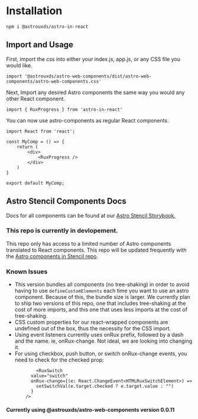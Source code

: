 # Installation

`npm i @astrouxds/astro-in-react`

## Import and Usage

First, import the css into either your index.js, app.js, or any CSS file you would like.

`import '@astrouxds/astro-web-components/dist/astro-web-components/astro-web-components.css'`

Next, Import any desired Astro components the same way you would any other React component.

`import { RuxProgress } from 'astro-in-react'`

You can now use astro-components as regular React components.

```
import React from 'react';

const MyComp = () => {
    return (
        <div>
            <RuxProgress />
        </div>
    )
}

export default MyComp;
```

## Astro Stencil Components Docs

Docs for all components can be found at our [Astro Stencil Storybook.](https://astro-stencil.netlify.app/)

### This repo is currently in devlopement.

This repo only has access to a limited number of Astro components translated to React components. This repo will be updated frequently with the [Astro components in Stencil repo](https://github.com/RocketCommunicationsInc/astro-components-stencil).

### Known Issues

- This version bundles all components (no tree-shaking) in order to avoid having to use `defineCustomElements` each time you want to use an astro component. Because of this, the bundle size is larger.
  We currently plan to ship two versions of this repo, one that includes tree-shaking at the cost of more imports, and this one that uses less imports at the cost of tree-shaking.
- CSS custom properties for our react-wrapped components are undefined out of the box, thus the necessity for the CSS import.
- Using event listeners currently uses onRux prefix, followed by a dash and the name. ie, onRux-change. Not ideal, we are looking into changing it.
- For using checkbox, push button, or switch onRux-change events, you need to check for the checked prop:
  ```
          <RuxSwitch
        value="switch"
        onRux-change={(e: React.ChangeEvent<HTMLRuxSwitchElement>) =>
          setSwitchVal(e.target.checked ? e.target.value : "")
        }
      />
  ```

#### Currently using @astrouxds/astro-web-components version 0.0.11

